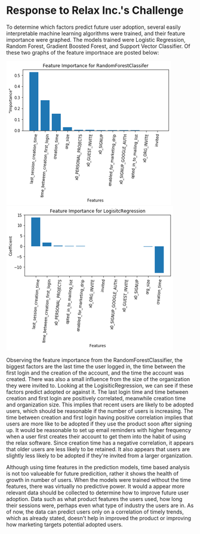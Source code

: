 # Response to Relax Inc.'s Challenge

To determine which factors predict future user adoption, several easily interpretable machine learning algorithms were trained, and their feature importance were graphed. The models trained were Logistic Regression, Random Forest, Gradient Boosted Forest, and Support Vector Classifier. Of these two graphs of the feature importnace are posted below:

![Feature Importance for RandomForestClassifier](https://github.com/alexretana/Springboard/blob/master/relax_challenge/Images/FeatureImportanceRF.png)
![Feature Importance for LogisiticRegression](https://github.com/alexretana/Springboard/blob/master/relax_challenge/Images/FeatureImportanceLR.png)

Observing the feature importance from the RandomForestClassifier, the biggest factors are the last time the user logged in, the time between the first login and the creation of the account, and the time the account was created. There was also a small influence from the size of the organization they were invited to. Looking at the LogisiticRegression, we can see if these factors predict adopted or against it. The last login time and time between creation and first login are positively correlated, meanwhile creation time and organization size. This implies that recent users are likely to be adopted users, which should be reasonable if the number of users is increasing. The time between creation and first login having positive correlation implies that users are more like to be adopted if they use the product soon after signing up. It would be reasonable to set up email reminders with higher frequency when a user first creates their account to get them into the habit of using the relax software. Since creation time has a negative correlation, it appears that older users are less likely to be retained. It also appears that users are slightly less likely to be adopted if they're invited from a larger organization. 

Although using time features in the prediction models, time based analysis is not too valueable for future predicition, rather it shows the health of growth in number of users. When the models were trained without the time features, there was virtually no predictive power. It would a appear more relevant data should be collected to determine how to improve future user adoption. Data such as what product features the users used, how long their sessions were, perhaps even what type of industry the users are in. As of now, the data can predict users only on a correlation of timely trends, which as already stated, doesn't help in improved the product or improving how marketing targets potential adopted users.